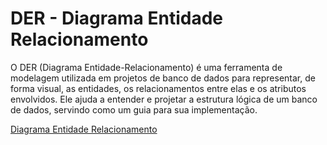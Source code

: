 # DER - Diagrama Entidade Relacionamento

 O DER (Diagrama Entidade-Relacionamento) é uma ferramenta de modelagem utilizada em projetos de banco de dados para representar, de forma visual, as entidades, os relacionamentos entre elas e os atributos envolvidos. Ele ajuda a entender e projetar a estrutura lógica de um banco de dados, servindo como um guia para sua implementação.

[Diagrama Entidade Relacionamento](DER\V3.pdf)